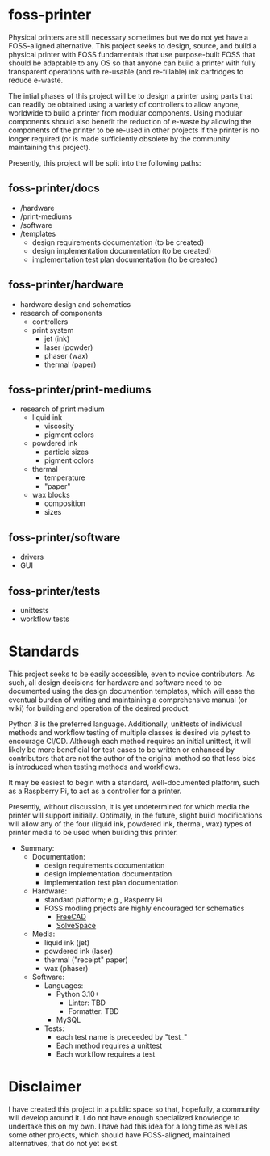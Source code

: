 # foss-printer

Physical printers are still necessary sometimes but we do not yet have a FOSS-aligned alternative.  This project seeks to design, source, and build a physical printer with FOSS fundamentals that use purpose-built FOSS that should be adaptable to any OS so that anyone can build a printer with fully transparent operations with re-usable (and re-fillable) ink cartridges to reduce e-waste.

The intial phases of this project will be to design a printer using parts that can readily be obtained using a variety of controllers to allow anyone, worldwide to build a printer from modular components.  Using modular components should also benefit the reduction of e-waste by allowing the components of the printer to be re-used in other projects if the printer is no longer required (or is made sufficiently obsolete by the community maintaining this project).

Presently, this project will be split into the following paths:

## foss-printer/docs
- /hardware
- /print-mediums
- /software
- /templates
  - design requirements documentation (to be created)
  - design implementation documentation (to be created)
  - implementation test plan documentation (to be created)

## foss-printer/hardware
- hardware design and schematics
- research of components
  - controllers
  - print system
    - jet (ink)
    - laser (powder)
    - phaser (wax) 
    - thermal (paper)

## foss-printer/print-mediums
- research of print medium
  - liquid ink
    - viscosity
    - pigment colors
  - powdered ink
    - particle sizes
    - pigment colors
  - thermal
    - temperature
    - "paper"
  - wax blocks
    - composition
    - sizes

## foss-printer/software
- drivers
- GUI

## foss-printer/tests
- unittests
- workflow tests


# Standards

This project seeks to be easily accessible, even to novice contributors.  As such, all design decisions for hardware and software need to be documented using the design documention templates, which will ease the eventual burden of writing and maintaining a comprehensive manual (or wiki) for building and operation of the desired product.

Python 3 is the preferred language.  Additionally, unittests of individual methods and workflow testing of multiple classes is desired via pytest to encourage CI/CD.  Although each method requires an initial unittest, it will likely be more beneficial for test cases to be written or enhanced by contributors that are not the author of the original method so that less bias is introduced when testing methods and workflows.

It may be easiest to begin with a standard, well-documented platform, such as a Raspberry Pi, to act as a controller for a printer.

Presently, without discussion, it is yet undetermined for which media the printer will support initially.  Optimally, in the future, slight build modifications will allow any of the four (liquid ink, powdered ink, thermal, wax) types of printer media to be used when building this printer.


- Summary:
  - Documentation: 
    - design requirements documentation
    - design implementation documentation
    - implementation test plan documentation
  - Hardware:
    - standard platform; e.g., Rasperry Pi
    - FOSS modling prjects are highly encouraged for schematics
      - [FreeCAD](https://www.freecadweb.org/downloads.php)
      - [SolveSpace](https://solvespace.com/download.pl)
  - Media:
    - liquid ink (jet)
    - powdered ink (laser)
    - thermal ("receipt" paper)
    - wax (phaser)
  - Software:
    - Languages: 
      - Python 3.10+
        - Linter: TBD
        - Formatter: TBD
      - MySQL
    - Tests:
      - each test name is preceeded by "test_"
      - Each method requires a unittest
      - Each workflow requires a test


# Disclaimer

I have created this project in a public space so that, hopefully, a community will develop around it.  I do not have enough specialized knowledge to undertake this on my own.  I have had this idea for a long time as well as some other projects, which should have FOSS-aligned, maintained alternatives, that do not yet exist.
